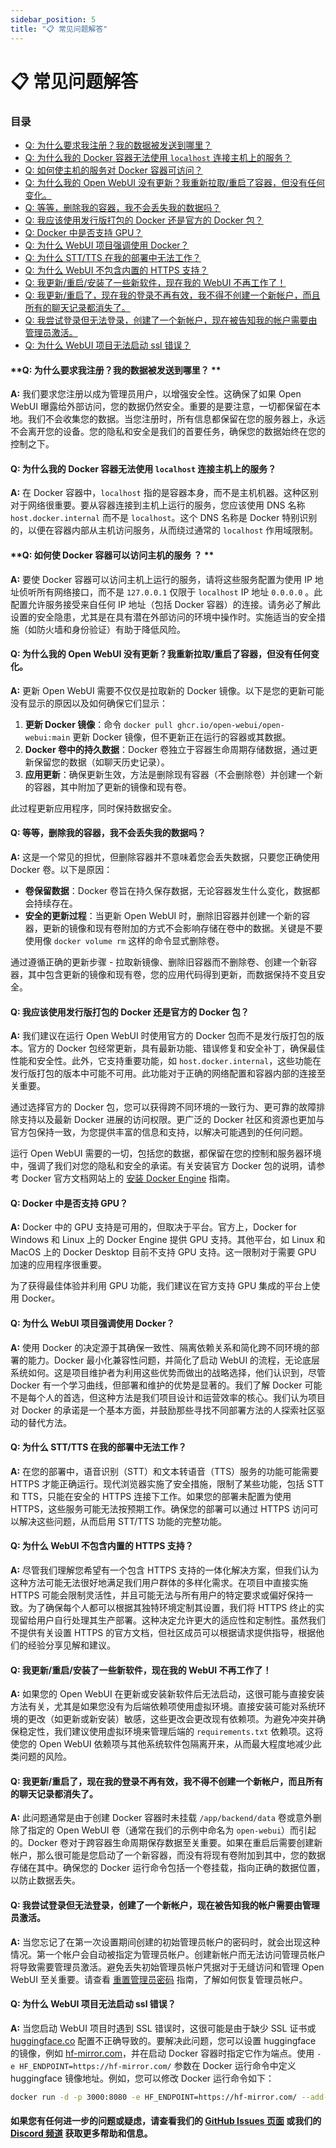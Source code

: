 ```yaml
---
sidebar_position: 5
title: "📋 常见问题解答"
---
```


# 📋 常见问题解答

### 目录

- [Q:  为什么要求我注册？我的数据被发送到哪里？](#q-为什么要求我注册我的数据被发送到哪里)
- [Q: 为什么我的 Docker 容器无法使用 `localhost` 连接主机上的服务？](#q-为什么我的-docker-容器无法使用-localhost-连接主机上的服务)
- [Q: 如何使主机的服务对 Docker 容器可访问？](#q-如何使主机的服务对-docker-容器可访问)
- [Q: 为什么我的 Open WebUI 没有更新？我重新拉取/重启了容器，但没有任何变化。](#q-为什么我的-open-webui-没有更新我重新拉取重启了容器但没有任何变化)
- [Q: 等等，删除我的容器，我不会丢失我的数据吗？](#q-等等删除我的容器我不会丢失我的数据吗)
- [Q: 我应该使用发行版打包的 Docker 还是官方的 Docker 包？](#q-我应该使用发行版打包的-docker-还是官方的-docker-包)
- [Q: Docker 中是否支持 GPU？](#q-docker-中是否支持-gpu)
- [Q: 为什么 WebUI 项目强调使用 Docker？](#q-为什么-webui-项目强调使用-docker)
- [Q: 为什么 STT/TTS 在我的部署中无法工作？](#q-为什么-stttts-在我的部署中无法工作)
- [Q: 为什么 WebUI 不包含内置的 HTTPS 支持？](#q-为什么-webui-不包含内置的-https-支持)
- [Q: 我更新/重启/安装了一些新软件，现在我的 WebUI 不再工作了！](#q-我更新重启安装了一些新软件现在我的-webui-不再工作了)
- [Q: 我更新/重启了，现在我的登录不再有效，我不得不创建一个新帐户，而且所有的聊天记录都消失了。](#q-我更新重启了现在我的登录不再有效我不得不创建一个新帐户而且所有的聊天记录都消失了)
- [Q: 我尝试登录但无法登录，创建了一个新帐户，现在被告知我的帐户需要由管理员激活。](#q-我尝试登录但无法登录创建了一个新帐户现在被告知我的帐户需要由管理员激活)
- [Q: 为什么 WebUI 项目无法启动 ssl 错误？](#q-为什么-webui-项目无法启动-ssl-错误)

#### **Q: 为什么要求我注册？我的数据被发送到哪里？ **

**A:** 我们要求您注册以成为管理员用户，以增强安全性。这确保了如果 Open WebUI 曝露给外部访问，您的数据仍然安全。重要的是要注意，一切都保留在本地。我们不会收集您的数据。当您注册时，所有信息都保留在您的服务器上，永远不会离开您的设备。您的隐私和安全是我们的首要任务，确保您的数据始终在您的控制之下。

#### **Q: 为什么我的 Docker 容器无法使用 `localhost` 连接主机上的服务？**  

**A:** 在 Docker 容器中，`localhost` 指的是容器本身，而不是主机机器。这种区别对于网络很重要。要从容器连接到主机上运行的服务，您应该使用 DNS 名称 `host.docker.internal` 而不是 `localhost`。这个 DNS 名称是 Docker 特别识别的，以便在容器内部从主机访问服务，从而绕过通常的 `localhost` 作用域限制。

#### **Q: 如何使 Docker 容器可以访问主机的服务 ？ **  

**A:** 要使 Docker 容器可以访问主机上运行的服务，请将这些服务配置为使用 IP 地址侦听所有网络接口，而不是 `127.0.0.1` 仅限于 `localhost` IP 地址 `0.0.0.0` 。此配置允许服务接受来自任何 IP 地址（包括 Docker 容器）的连接。请务必了解此设置的安全隐患，尤其是在具有潜在外部访问的环境中操作时。实施适当的安全措施（如防火墙和身份验证）有助于降低风险。

#### **Q: 为什么我的 Open WebUI 没有更新？我重新拉取/重启了容器，但没有任何变化。**

**A:** 更新 Open WebUI 需要不仅仅是拉取新的 Docker 镜像。以下是您的更新可能没有显示的原因以及如何确保它们显示：

1. **更新 Docker 镜像**：命令 `docker pull ghcr.io/open-webui/open-webui:main` 更新 Docker 镜像，但不更新正在运行的容器或其数据。
2. **Docker 卷中的持久数据**：Docker 卷独立于容器生命周期存储数据，通过更新保留您的数据（如聊天历史记录）。
3. **应用更新**：确保更新生效，方法是删除现有容器（不会删除卷）并创建一个新的容器，其中附加了更新的镜像和现有卷。

此过程更新应用程序，同时保持数据安全。

#### **Q: 等等，删除我的容器，我不会丢失我的数据吗？**

**A:** 这是一个常见的担忧，但删除容器并不意味着您会丢失数据，只要您正确使用 Docker 卷。以下是原因：

- **卷保留数据**：Docker 卷旨在持久保存数据，无论容器发生什么变化，数据都会持续存在。
- **安全的更新过程**：当更新 Open WebUI 时，删除旧容器并创建一个新的容器，更新的镜像和现有卷附加的方式不会影响存储在卷中的数据。关键是不要使用像 `docker volume rm` 这样的命令显式删除卷。

通过遵循正确的更新步骤 - 拉取新镜像、删除旧容器而不删除卷、创建一个新容器，其中包含更新的镜像和现有卷，您的应用代码得到更新，而数据保持不变且安全。

#### **Q: 我应该使用发行版打包的 Docker 还是官方的 Docker 包？**

**A:** 我们建议在运行 Open WebUI 时使用官方的 Docker 包而不是发行版打包的版本。官方的 Docker 包经常更新，具有最新功能、错误修复和安全补丁，确保最佳性能和安全性。此外，它支持重要功能，如 `host.docker.internal`，这些功能在发行版打包的版本中可能不可用。此功能对于正确的网络配置和容器内部的连接至关重要。

通过选择官方的 Docker 包，您可以获得跨不同环境的一致行为、更可靠的故障排除支持以及最新 Docker 进展的访问权限。更广泛的 Docker 社区和资源也更加与官方包保持一致，为您提供丰富的信息和支持，以解决可能遇到的任何问题。

运行 Open WebUI 需要的一切，包括您的数据，都保留在您的控制和服务器环境中，强调了我们对您的隐私和安全的承诺。有关安装官方 Docker 包的说明，请参考 Docker 官方文档网站上的 [安装 Docker Engine](https://docs.docker.com/engine/install/) 指南。

#### **Q: Docker 中是否支持 GPU？**

**A:** Docker 中的 GPU 支持是可用的，但取决于平台。官方上，Docker for Windows 和 Linux 上的 Docker Engine 提供 GPU 支持。其他平台，如 Linux 和 MacOS 上的 Docker Desktop 目前不支持 GPU 支持。这一限制对于需要 GPU 加速的应用程序很重要。

为了获得最佳体验并利用 GPU 功能，我们建议在官方支持 GPU 集成的平台上使用 Docker。

#### **Q: 为什么 WebUI 项目强调使用 Docker？**

**A:** 使用 Docker 的决定源于其确保一致性、隔离依赖关系和简化跨不同环境的部署的能力。Docker 最小化兼容性问题，并简化了启动 WebUI 的流程，无论底层系统如何。这是项目维护者为利用这些优势而做出的战略选择，他们认识到，尽管 Docker 有一个学习曲线，但部署和维护的优势是显著的。我们了解 Docker 可能不是每个人的首选，但这种方法是我们项目设计和运营效率的核心。我们认为项目对 Docker 的承诺是一个基本方面，并鼓励那些寻找不同部署方法的人探索社区驱动的替代方法。

#### **Q: 为什么 STT/TTS 在我的部署中无法工作？**

**A:** 在您的部署中，语音识别（STT）和文本转语音（TTS）服务的功能可能需要 HTTPS 才能正确运行。现代浏览器实施了安全措施，限制了某些功能，包括 STT 和 TTS，只能在安全的 HTTPS 连接下工作。如果您的部署未配置为使用 HTTPS，这些服务可能无法按预期工作。确保您的部署可以通过 HTTPS 访问可以解决这些问题，从而启用 STT/TTS 功能的完整功能。

#### **Q: 为什么 WebUI 不包含内置的 HTTPS 支持？**

**A:** 尽管我们理解您希望有一个包含 HTTPS 支持的一体化解决方案，但我们认为这种方法可能无法很好地满足我们用户群体的多样化需求。在项目中直接实施 HTTPS 可能会限制灵活性，并且可能无法与所有用户的特定要求或偏好保持一致。为了确保每个人都可以根据其独特环境定制其设置，我们将 HTTPS 终止的实现留给用户自行处理其生产部署。这种决定允许更大的适应性和定制性。虽然我们不提供有关设置 HTTPS 的官方文档，但社区成员可以根据请求提供指导，根据他们的经验分享见解和建议。

#### **Q: 我更新/重启/安装了一些新软件，现在我的 WebUI 不再工作了！**

**A:** 如果您的 Open WebUI 在更新或安装新软件后无法启动，这很可能与直接安装方法有关，尤其是如果您没有为后端依赖项使用虚拟环境。直接安装可能对系统环境的更改（如更新或新安装）敏感，这些更改会更改现有依赖项。为避免冲突并确保稳定性，我们建议使用虚拟环境来管理后端的 `requirements.txt` 依赖项。这将使您的 Open WebUI 依赖项与其他系统软件包隔离开来，从而最大程度地减少此类问题的风险。

#### **Q: 我更新/重启了，现在我的登录不再有效，我不得不创建一个新帐户，而且所有的聊天记录都消失了。**

**A:** 此问题通常是由于创建 Docker 容器时未挂载 `/app/backend/data` 卷或意外删除了指定的 Open WebUI 卷（通常在我们的示例中命名为 `open-webui`）而引起的。Docker 卷对于跨容器生命周期保存数据至关重要。如果在重启后需要创建新帐户，那么很可能是您启动了一个新容器，而没有将现有卷附加到其中，您的数据存储在其中。确保您的 Docker 运行命令包括一个卷挂载，指向正确的数据位置，以防止数据丢失。

#### **Q: 我尝试登录但无法登录，创建了一个新帐户，现在被告知我的帐户需要由管理员激活。**

**A:** 当您忘记了在第一次设置期间创建的初始管理员帐户的密码时，就会出现这种情况。第一个帐户会自动被指定为管理员帐户。创建新帐户而无法访问管理员帐户将导致需要管理员激活。避免丢失初始管理员帐户凭据对于无缝访问和管理 Open WebUI 至关重要。请查看 [重置管理员密码](getting-started/troubleshooting#reset-admin-password) 指南，了解如何恢复管理员帐户。

#### **Q: 为什么 WebUI 项目无法启动 ssl 错误？**

**A:** 当您启动 WebUI 项目时遇到 SSL 错误时，这很可能是由于缺少 SSL 证书或 [huggingface.co](https://huggingface.co/) 配置不正确导致的。要解决此问题，您可以设置 huggingface 的镜像，例如 [hf-mirror.com](https://hf-mirror.com/)，并在启动 Docker 容器时指定它作为端点。使用 `-e HF_ENDPOINT=https://hf-mirror.com/` 参数在 Docker 运行命令中定义 huggingface 镜像地址。例如，您可以修改 Docker 运行命令如下：

```bash
docker run -d -p 3000:8080 -e HF_ENDPOINT=https://hf-mirror.com/ --add-host=host.docker.internal:host-gateway -v open-webui:/app/backend/data --name open-webui --restart always ghcr.io/open-webui/open-webui:main
```

#### 如果您有任何进一步的问题或疑虑，请查看我们的 [GitHub Issues 页面](https://github.com/open-webui/open-webui/issues) 或我们的 [Discord 频道](https://discord.gg/5rJgQTnV4s) 获取更多帮助和信息。
